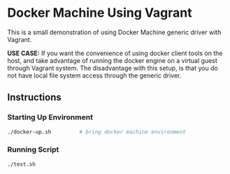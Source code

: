 # **Docker Machine Using Vagrant**

This is a small demonstration of using Docker Machine generic driver with Vagrant.

**USE CASE:** If you want the convenience of using docker client tools on the host, and take advantage of running the docker engine on a virtual guest through Vagrant system.  The disadvantage with this setup, is that you do not have local file system access through the generic driver.

## **Instructions**

### **Starting Up Environment**

```bash
./docker-up.sh         # bring docker machine environment
```
### **Running Script**

```bash
./test.sh
```
